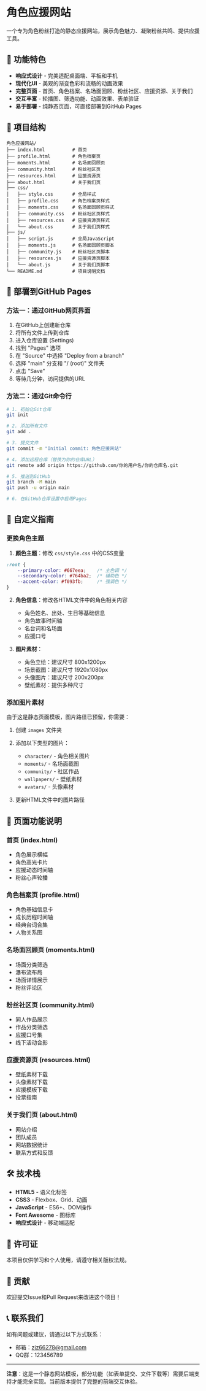 # 角色应援网站

一个专为角色粉丝打造的静态应援网站，展示角色魅力、凝聚粉丝共鸣、提供应援工具。

## 🌟 功能特色

- **响应式设计** - 完美适配桌面端、平板和手机
- **现代化UI** - 美观的渐变色彩和流畅的动画效果
- **完整页面** - 首页、角色档案、名场面回顾、粉丝社区、应援资源、关于我们
- **交互丰富** - 轮播图、筛选功能、动画效果、表单验证
- **易于部署** - 纯静态页面，可直接部署到GitHub Pages

## 📁 项目结构

```
角色应援网站/
├── index.html          # 首页
├── profile.html        # 角色档案页
├── moments.html        # 名场面回顾页
├── community.html      # 粉丝社区页
├── resources.html      # 应援资源页
├── about.html          # 关于我们页
├── css/
│   ├── style.css       # 全局样式
│   ├── profile.css     # 角色档案页样式
│   ├── moments.css     # 名场面回顾页样式
│   ├── community.css   # 粉丝社区页样式
│   ├── resources.css   # 应援资源页样式
│   └── about.css       # 关于我们页样式
├── js/
│   ├── script.js       # 全局JavaScript
│   ├── moments.js      # 名场面回顾页脚本
│   ├── community.js    # 粉丝社区页脚本
│   ├── resources.js    # 应援资源页脚本
│   └── about.js        # 关于我们页脚本
└── README.md           # 项目说明文档
```

## 🚀 部署到GitHub Pages

### 方法一：通过GitHub网页界面

1. 在GitHub上创建新仓库
2. 将所有文件上传到仓库
3. 进入仓库设置 (Settings)
4. 找到 "Pages" 选项
5. 在 "Source" 中选择 "Deploy from a branch"
6. 选择 "main" 分支和 "/ (root)" 文件夹
7. 点击 "Save"
8. 等待几分钟，访问提供的URL

### 方法二：通过Git命令行

```bash
# 1. 初始化Git仓库
git init

# 2. 添加所有文件
git add .

# 3. 提交文件
git commit -m "Initial commit: 角色应援网站"

# 4. 添加远程仓库（替换为你的仓库URL）
git remote add origin https://github.com/你的用户名/你的仓库名.git

# 5. 推送到GitHub
git branch -M main
git push -u origin main

# 6. 在GitHub仓库设置中启用Pages
```

## 🎨 自定义指南

### 更换角色主题

1. **颜色主题**：修改 `css/style.css` 中的CSS变量
```css
:root {
    --primary-color: #667eea;    /* 主色调 */
    --secondary-color: #764ba2;  /* 辅助色 */
    --accent-color: #f093fb;     /* 强调色 */
}
```

2. **角色信息**：修改各HTML文件中的角色相关内容
   - 角色姓名、出处、生日等基础信息
   - 角色故事时间轴
   - 名台词和名场面
   - 应援口号

3. **图片素材**：
   - 角色立绘：建议尺寸 800x1200px
   - 场景截图：建议尺寸 1920x1080px
   - 头像图片：建议尺寸 200x200px
   - 壁纸素材：提供多种尺寸

### 添加图片素材

由于这是静态页面模板，图片路径已预留，你需要：

1. 创建 `images` 文件夹
2. 添加以下类型的图片：
   - `character/` - 角色相关图片
   - `moments/` - 名场面截图
   - `community/` - 社区作品
   - `wallpapers/` - 壁纸素材
   - `avatars/` - 头像素材

3. 更新HTML文件中的图片路径

## 📱 页面功能说明

### 首页 (index.html)
- 角色展示横幅
- 角色高光卡片
- 应援动态时间轴
- 粉丝心声轮播

### 角色档案页 (profile.html)
- 角色基础信息卡
- 成长历程时间轴
- 经典台词合集
- 人物关系图

### 名场面回顾页 (moments.html)
- 场面分类筛选
- 瀑布流布局
- 场面详情展示
- 粉丝评论区

### 粉丝社区页 (community.html)
- 同人作品展示
- 作品分类筛选
- 应援口号集
- 线下活动合影

### 应援资源页 (resources.html)
- 壁纸素材下载
- 头像素材下载
- 应援模板下载
- 投票指南

### 关于我们页 (about.html)
- 网站介绍
- 团队成员
- 网站数据统计
- 联系方式和反馈

## 🛠️ 技术栈

- **HTML5** - 语义化标签
- **CSS3** - Flexbox、Grid、动画
- **JavaScript** - ES6+、DOM操作
- **Font Awesome** - 图标库
- **响应式设计** - 移动端适配

## 📄 许可证

本项目仅供学习和个人使用，请遵守相关版权法规。

## 🤝 贡献

欢迎提交Issue和Pull Request来改进这个项目！

## 📞 联系我们

如有问题或建议，请通过以下方式联系：
- 邮箱：zjz66278@gmail.com
- QQ群：123456789

---

**注意**：这是一个静态网站模板，部分功能（如表单提交、文件下载等）需要后端支持才能完全实现。当前版本提供了完整的前端交互体验。